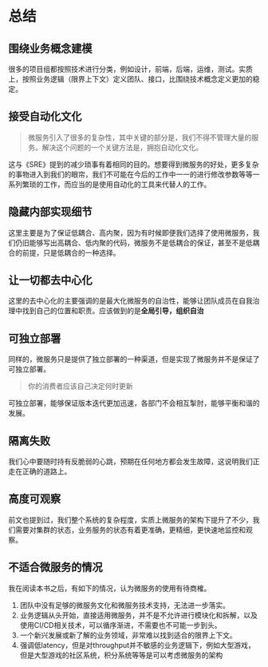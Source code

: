 # 总结

## 围绕业务概念建模

很多的项目组都按照技术进行分类，例如设计，前端，后端，运维，测试。实质上，按照业务逻辑（限界上下文）定义团队、接口，比围绕技术概念定义更加的稳定。

## 接受自动化文化

> 微服务引入了很多的复杂性，其中关键的部分是，我们不得不管理大量的服务。解决这个问题的一个关键方法是，拥抱自动化文化。

这与《SRE》提到的减少琐事有着相同的目的。想要得到微服务的好处，更多复杂的事物进入到我们的眼帘，我们不可能在今后的工作中一一的进行修改参数等等一系列繁琐的工作，而应当的是使用自动化的工具来代替人的工作。

## 隐藏内部实现细节

这里主要是为了保证低耦合、高内聚，因为有时候即便我们选择了使用微服务，我们仍旧能够写出高耦合、低内聚的代码，微服务不是低耦合的保证，甚至不是低耦合的前提，只是低耦合的一种选择。

## 让一切都去中心化

这里的去中心化的主要强调的是最大化微服务的自治性，能够让团队成员在自我治理中找到自己的位置和职责。应该做到的是**全局引导，组织自治**

## 可独立部署

同样的，微服务只是提供了独立部署的一种渠道，但是实现了微服务并不是保证了可独立部署。

>你的消费者应该自己决定何时更新

可独立部署，能够保证版本迭代更加迅速，各部门不会相互掣肘，能够平衡和谐的发展。

## 隔离失败

我们心中要随时持有反脆弱的心跳，预期在任何地方都会发生故障，这说明我们正走在正确的道路上。

## 高度可观察

前文也提到过，我们整个系统的复杂程度，实质上微服务的架构下提升了不少，我们需要对集群的状态，业务服务的状态有着更准确，更精细，更快速地监控和观察。

## 不适合微服务的情况

我在阅读本书之后，有如下的情况，认为微服务的使用有待商榷。

1. 团队中没有足够的微服务文化和微服务技术支持，无法进一步落实。
2. 业务逻辑从头开始，直接适用微服务，并不是不允许进行模块化和拆解，以及使用CI/CD相关技术，可以循序渐进，不需要也不可能一步到头。
3. 一个新兴发展或新了解的业务领域，非常难以找到适合的限界上下文。
4. 强调低latency，但是对throughput并不敏感的业务逻辑下，例如大型游戏，但是大型游戏的社区系统，积分系统等等是可以考虑微服务的架构

